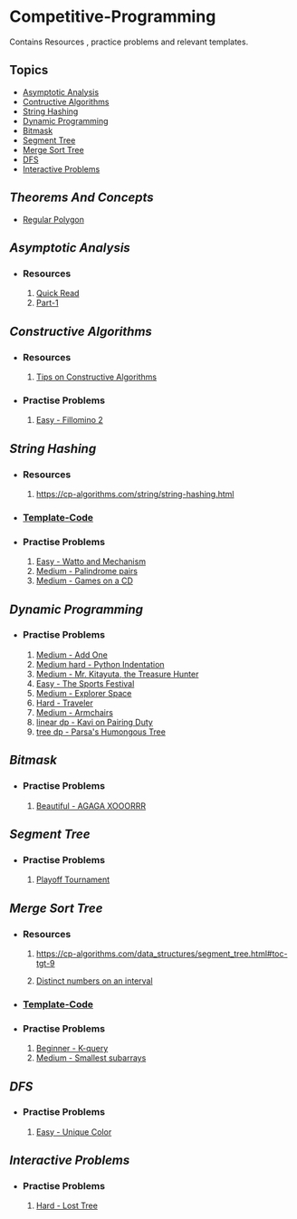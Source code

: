 # Competitive-Programming

Contains Resources , practice problems and relevant templates.

## Topics

<ul>
  <li>
    <a href = "#asymptotic-analysis">Asymptotic Analysis</a>
  </li>
  <li>
    <a href = "#constructive-algorithms">Contructive Algorithms</a>
  </li>
  <li>
    <a href = "#string-hashing">String Hashing</a>
  </li>
  <li>
    <a href = "#dynamic-programming">Dynamic Programming</a>
  </li>
  <li>
    <a href = "#bitmask">Bitmask</a>
  </li>
  <li>
    <a href = "#segment-tree">Segment Tree</a>
  </li>
  <li>
    <a href = "#merge-sort-tree">Merge Sort Tree</a>
  </li>
  <li>
    <a href = "#dfs">DFS</a>
  </li>
  <li>
    <a href = "#interactive-problems">Interactive Problems</a>
  </li>
</ul>

## _Theorems And Concepts_

- [Regular Polygon](https://www.mathsisfun.com/geometry/regular-polygons.html)

## _Asymptotic Analysis_

- ### Resources
  1. [Quick Read](https://www.programiz.com/dsa/asymptotic-notations)
  2. [Part-1](Assets/background-of-asymptotic-analysis-1.m4a)

## _Constructive Algorithms_

- ### Resources
  1. [Tips on Constructive Algorithms](https://codeforces.com/blog/entry/80317)
- ### Practise Problems
  1. [Easy - Fillomino 2](https://codeforces.com/contest/1517/problem/C)

## _String Hashing_

- ### Resources
  1. https://cp-algorithms.com/string/string-hashing.html
- ### [Template-Code](Templates/String-Hashing.cpp)
- ### Practise Problems
  1. [Easy - Watto and Mechanism](https://codeforces.com/problemset/problem/514/C)
  2. [Medium - Palindrome pairs](https://codeforces.com/contest/159/problem/D)
  3. [Medium - Games on a CD](https://codeforces.com/contest/727/problem/E)

## _Dynamic Programming_

- ### Practise Problems
  1. [Medium - Add One](https://codeforces.com/contest/1513/problem/C)
  2. [Medium hard - Python Indentation](https://codeforces.com/contest/909/problem/C)
  3. [Medium - Mr. Kitayuta, the Treasure Hunter](https://codeforces.com/problemset/problem/505/C)
  4. [Easy - The Sports Festival](https://codeforces.com/contest/1509/problem/C)
  5. [Medium - Explorer Space](https://codeforces.com/contest/1517/problem/D)
  6. [Hard - Traveler](https://atcoder.jp/contests/abc197/tasks/abc197_e)
  7. [Medium - Armchairs](http://codeforces.com/contest/1525/problem/D)
  8. [linear dp - Kavi on Pairing Duty](http://codeforces.com/contest/1529/problem/D)
  9. [tree dp - Parsa's Humongous Tree](http://codeforces.com/contest/1529/problem/C)

## _Bitmask_

- ### Practise Problems
  1. [Beautiful - AGAGA XOOORRR](https://codeforces.com/contest/1516/problem/B)

## _Segment Tree_

- ### Practise Problems
  1. [Playoff Tournament](http://codeforces.com/contest/1535/problem/D)

## _Merge Sort Tree_

- ### Resources

  1. https://cp-algorithms.com/data_structures/segment_tree.html#toc-tgt-9

  2. [Distinct numbers on an interval](https://discuss.codechef.com/t/distinct-numbers-on-an-interval/18350/2)

- ### [Template-Code](Templates/Merge-Sort-Tree)

- ### Practise Problems
  1. [Beginner - K-query](https://www.spoj.com/problems/KQUERY/)
  2. [Medium - Smallest subarrays](https://www.hackerearth.com/challenges/competitive/april-circuits-21/algorithm/smallest-subarray-2-d6530e0b/)

## _DFS_

- ### Practise Problems
  1. [Easy - Unique Color](https://atcoder.jp/contests/abc198/tasks/abc198_e)

## _Interactive Problems_

- ### Practise Problems
  1. [Hard - Lost Tree](http://codeforces.com/contest/1534/problem/D)
